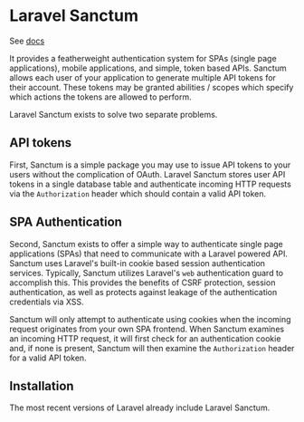 # Laravel Sanctum

See [docs](https://laravel.com/docs/master/sanctum)

It  provides a featherweight authentication system for SPAs (single page applications), mobile applications, 
and simple, token based APIs. Sanctum allows each user of your application to generate multiple API tokens for their account. 
These tokens may be granted abilities / scopes which specify which actions the tokens are allowed to perform.

Laravel Sanctum exists to solve two separate problems.

## API tokens

First, Sanctum is a simple package you may use to issue API tokens to your users without the complication of OAuth. 
Laravel Sanctum stores user API tokens in a single database table and authenticate 
incoming HTTP requests via the `Authorization` header which should contain a valid API token.

## SPA Authentication

Second, Sanctum exists to offer a simple way to authenticate single page applications (SPAs) that need to communicate with a Laravel powered API. 
Sanctum uses Laravel's built-in cookie based session authentication services. 
Typically, Sanctum utilizes Laravel's `web` authentication guard to accomplish this. 
This provides the benefits of CSRF protection, session authentication, as well as protects against leakage of the authentication credentials via XSS.

Sanctum will only attempt to authenticate using cookies when the incoming request originates from your own SPA frontend. 
When Sanctum examines an incoming HTTP request, it will first check for an authentication cookie and, if none is present, 
Sanctum will then examine the `Authorization` header for a valid API token.

## Installation

The most recent versions of Laravel already include Laravel Sanctum.
